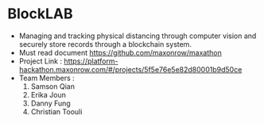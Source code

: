 # BlockLAB
- Managing and tracking physical distancing through computer vision and securely store records through a blockchain system.
- Must read document https://github.com/maxonrow/maxathon
- Project Link : https://platform-hackathon.maxonrow.com/#/projects/5f5e76e5e82d80001b9d50ce
- Team Members :
  1. Samson Qian
  2. Erika Joun
  3. Danny Fung
  4. Christian Toouli
